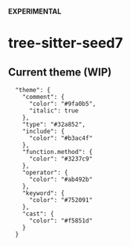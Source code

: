 **EXPERIMENTAL**
# tree-sitter-seed7

## Current theme (WIP)
```
  "theme": {
    "comment": {
      "color": "#9fa0b5",
      "italic": true
    },
    "type": "#32a852",
    "include": {
      "color": "#b3ac4f"
    },
    "function.method": {
      "color": "#3237c9"
    },
    "operator": {
      "color": "#ab492b"
    },
    "keyword": {
      "color": "#752091"
    },
    "cast": {
      "color": "#f5851d"
    }
  }
